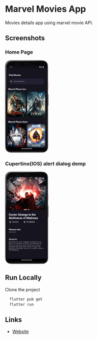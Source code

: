 # Marvel Movies App
Movies details app using marvel movie API.


## Screenshots
### Home Page
<img alt="Home Screen" src="./assets/Screenshot_main.png" height="300"/></br>

### Cupertino(IOS) alert dialog demp
<img alt="Calculator" src="./assets/Screenshot_details.png" height="300"/></br>


## Run Locally

Clone the project

```bash
  flutter pub get
  flutter run
```

## Links

* [Website](https://jayesh-shinde.web.app/)

